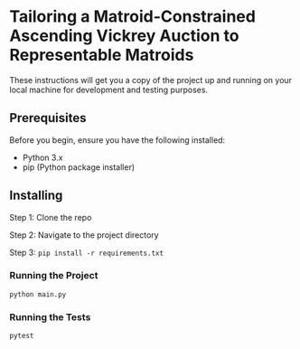 # Tailoring a Matroid-Constrained Ascending Vickrey Auction to Representable Matroids

These instructions will get you a copy of the project up and running on your local machine for development and testing purposes.

## Prerequisites

Before you begin, ensure you have the following installed:
- Python 3.x
- pip (Python package installer)

## Installing

Step 1: Clone the repo

Step 2: Navigate to the project directory

Step 3: `pip install -r requirements.txt`

### Running the Project

`python main.py`

### Running the Tests

`pytest`
